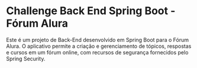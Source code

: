 # Challenge Back End Spring Boot - Fórum Alura

Este é um projeto de Back-End desenvolvido em Spring Boot para o Fórum Alura. O aplicativo permite a criação e gerenciamento de tópicos, respostas e cursos em um fórum online, com recursos de segurança fornecidos pelo Spring Security.
